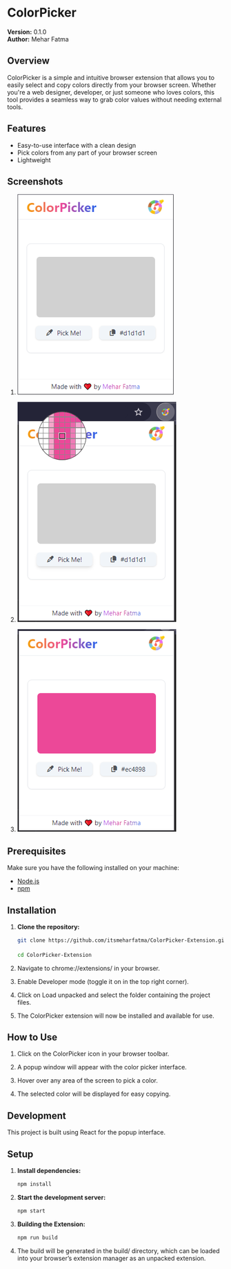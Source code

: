 # ColorPicker

**Version:** 0.1.0  
**Author:** Mehar Fatma

## Overview

ColorPicker is a simple and intuitive browser extension that allows you to easily select and copy colors directly from your browser screen. Whether you're a web designer, developer, or just someone who loves colors, this tool provides a seamless way to grab color values without needing external tools.

## Features

- Easy-to-use interface with a clean design
- Pick colors from any part of your browser screen
- Lightweight

## Screenshots

1. ![ColorPicker](src/screenshots/extension.PNG)

2. ![Picking Color](src/screenshots/picking-color.PNG)

3. ![Color Picked](src/screenshots/color-picked.PNG)

## Prerequisites

Make sure you have the following installed on your machine:

- [Node.js](https://nodejs.org/)
- [npm](https://www.npmjs.com/)

## Installation

1. **Clone the repository:**

   ```bash
   git clone https://github.com/itsmeharfatma/ColorPicker-Extension.git

   cd ColorPicker-Extension
   ```

2. Navigate to chrome://extensions/ in your browser.

3. Enable Developer mode (toggle it on in the top right corner).

4. Click on Load unpacked and select the folder containing the project files.

5. The ColorPicker extension will now be installed and available for use.

## How to Use

1. Click on the ColorPicker icon in your browser toolbar.

2. A popup window will appear with the color picker interface.

3. Hover over any area of the screen to pick a color.

4. The selected color will be displayed for easy copying.

## Development

This project is built using React for the popup interface.

## Setup

1. **Install dependencies:**

   ```bash
   npm install
   ```

2. **Start the development server:**

   ```bash
   npm start
   ```

3. **Building the Extension:**

   ```bash
   npm run build
   ```

4. The build will be generated in the build/ directory, which can be loaded into your browser’s extension manager as an unpacked extension.
